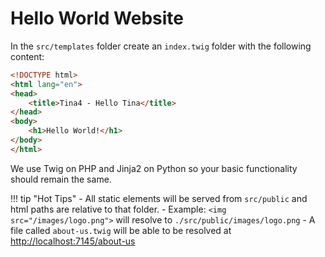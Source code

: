 # Hello World Website

In the `src/templates` folder create an `index.twig` folder with the following content:

```html title="index.twig"
<!DOCTYPE html>
<html lang="en">
<head>
    <title>Tina4 - Hello Tina</title>
</head>
<body>
    <h1>Hello World!</h1>
</body>
</html>
```

We use Twig on PHP and Jinja2 on Python so your basic functionality should remain the same.

!!! tip "Hot Tips"
    - All static elements will be served from `src/public` and html paths are relative to that folder.
    - Example: `<img src="/images/logo.png">` will resolve to `./src/public/images/logo.png`
    - A file called `about-us.twig` will be able to be resolved at [http://localhost:7145/about-us](http://localhost:7145/about-us)


